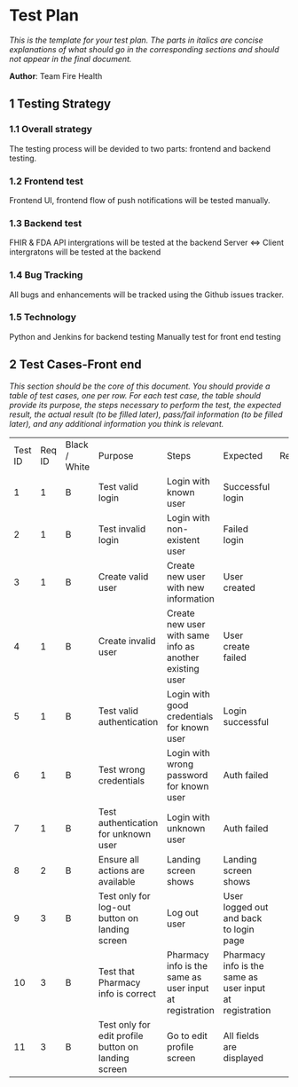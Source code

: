 # Test Plan

*This is the template for your test plan. The parts in italics are concise explanations of what should go in the corresponding sections and should not appear in the final document.*

**Author**: Team Fire Health

## 1 Testing Strategy

### 1.1 Overall strategy

The testing process will be devided to two parts: frontend and backend testing.

### 1.2 Frontend test

Frontend UI, frontend flow of push notifications will be tested manually.

### 1.3 Backend test

FHIR & FDA API intergrations will be tested at the backend
Server <=> Client intergratons will be tested at the backend

### 1.4 Bug Tracking

All bugs and enhancements will be tracked using the Github issues tracker.

### 1.5 Technology

Python and Jenkins for backend testing
Manually test for front end testing


## 2 Test Cases-Front end 

*This section should be the core of this document. You should provide a table of test cases, one per row. For each test case, the table should provide its purpose, the steps necessary to perform the test, the expected result, the actual result (to be filled later), pass/fail information (to be filled later), and any additional information you think is relevant.*

<table>
  <tr>
    <td>Test ID</td>
    <td>Req ID</td>
    <td>Black / White</td>
    <td>Purpose</td>
    <td>Steps</td>
    <td>Expected</td>
    <td>Result</td>
    <td>Pass/Fail</td>
  </tr>
  <tr>
    <td>1</td>
    <td>1</td>
    <td>B</td>
    <td>Test valid login</td>
    <td>Login with known user</td>
    <td>Successful login</td>
    <td></td>
    <td>Pass</td>
  </tr>
  <tr>
    <td>2</td>
    <td>1</td>
    <td>B</td>
    <td>Test invalid login</td>
    <td>Login with non-existent user </td>
    <td>Failed login</td>
    <td></td>
    <td>Pass</td>
  </tr>
  <tr>
    <td>3</td>
    <td>1</td>
    <td>B</td>
    <td>Create valid user</td>
    <td>Create new user with new information</td>
    <td>User created</td>
    <td></td>
    <td>Pass</td>
  </tr>
  <tr>
    <td>4</td>
    <td>1</td>
    <td>B</td>
    <td>Create invalid user</td>
    <td>Create new user with same info as another existing user</td>
    <td>User create failed</td>
    <td></td>
    <td>Failed</td>
  </tr>
  <tr>
    <td>5</td>
    <td>1</td>
    <td>B</td>
    <td>Test valid authentication</td>
    <td>Login with good credentials for known user</td>
    <td>Login successful</td>
    <td></td>
    <td>Pass</td>
  </tr>
  <tr>
    <td>6</td>
    <td>1</td>
    <td>B</td>
    <td>Test wrong credentials</td>
    <td>Login with wrong password for known user</td>
    <td>Auth failed</td>
    <td></td>
    <td>Pass</td>
  </tr>
  <tr>
    <td>7</td>
    <td>1</td>
    <td>B</td>
    <td>Test authentication for unknown user</td>
    <td>Login with unknown user</td>
    <td>Auth failed</td>
    <td></td>
    <td>Pass</td>
  </tr>
  <tr>
    <td>8</td>
    <td>2</td>
    <td>B</td>
    <td>Ensure all actions are available</td>
    <td>Landing screen shows</td>
    <td>Landing screen shows</td>
    <td></td>
    <td>Pass</td>
  </tr>
  <tr>
    <td>9</td>
    <td>3</td>
    <td>B</td>
    <td>Test only for log-out button on landing screen</td>
    <td>Log out user</td>
    <td>User logged out and back to login page</td>
    <td></td>
    <td>Pass</td>
  </tr>
  <tr>
    <td>10</td>
    <td>3</td>
    <td>B</td>
    <td>Test that Pharmacy info is correct</td>
    <td>Pharmacy info is the same as user input at registration</td>
    <td>Pharmacy info is the same as user input at registration</td>
    <td></td>
    <td>Failed</td>
  </tr>
  <tr>
    <td>11</td>
    <td>3</td>
    <td>B</td>
    <td>Test only for edit profile button on landing screen</td>
    <td>Go to edit profile screen</td>
    <td>All fields are displayed</td>
    <td></td>
    <td>Failed</td>
  </tr>
</table>


